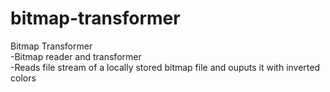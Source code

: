 # bitmap-transformer
Bitmap Transformer<br>
-Bitmap reader and transformer<br>
-Reads file stream of a locally stored bitmap file and ouputs it with inverted colors
